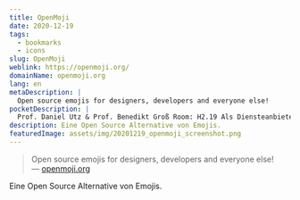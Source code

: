 ```yaml
---
title: OpenMoji
date: 2020-12-19
tags:
  - bookmarks
  - icons
slug: OpenMoji
weblink: https://openmoji.org/
domainName: openmoji.org
lang: en
metaDescription: |
  Open source emojis for designers, developers and everyone else!
pocketDescription: |
  Prof. Daniel Utz & Prof. Benedikt Groß Room: H2.19 Als Diensteanbieter sind wir gemäß § 7 Abs.1 TMG für eigene Inhalte auf diesen Seiten nach den allgemeinen Gesetzen verantwortlich.
description: Eine Open Source Alternative von Emojis.
featuredImage: assets/img/20201219_openmoji_screenshot.png
---
```

<blockquote lang="en">Open source emojis for designers, developers and everyone else!
<footer>— <a href="https://openmoji.org/">openmoji.org</a></footer></blockquote>

Eine Open Source Alternative von Emojis.